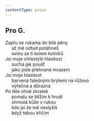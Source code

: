 ```yaml
---
contentType: prose
---
```


## Pro G.

Zapřu se rukama do bílé pěny  
     až mě odtud potáhneš  
     ovinu se ti kolem kotníků  
Jsi moje chřestýši hlasitost  
     suchá jak poušť  
     jako pole přehnané mrazem  
Jsi moje hlasitost  
     barvená falešnými brýlemi na růžovo  
     výřečná a důrazná  
Po těle ohně zkratek  
     pomalu se blížím k hrudi  
     shrnutá kůže v rukou  
     kdo jsi že mě neslyšíš  
     když tebou křičím
